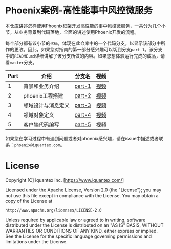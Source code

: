 # Phoenix案例-高性能事中风控微服务

本仓库讲述怎样使用Phoenix框架开发高性能的事中风控微服务，一共分为几个小节，从业务背景到代码落地，全面的讲述使用Phoenix开发的流程。

每个部分都有该小节的`代码`，体现在此仓库中的一个代码分支，以显示该部分中所作的更改。因此，如果您对指南的第一部分感兴趣可以切到分支`part-1`。该分支中的`README.md`详细讲解了该分支所做的内容。如果您想体验运行完成的成品，请看`master`分支。


|Part|介绍|分支名|视频|
|---|---|---|---|
|1|背景和业务介绍|[part-1](https://github.com/PhoenixIQ/trade-risk/tree/part-1)|[视频](https://www.bilibili.com/video/BV1ZA41187ex)|
|2|phoenix工程搭建|[part-2](https://github.com/PhoenixIQ/trade-risk/tree/part-2)|[视频](https://www.bilibili.com/video/BV1jK411L7rA)|
|3|领域设计与消息定义|[part-3](https://github.com/PhoenixIQ/trade-risk/tree/part-3)|[视频](https://www.bilibili.com/video/BV1UA41187pE)|
|4|领域对象定义|[part-4](https://github.com/PhoenixIQ/trade-risk/tree/part-4)|[视频](https://www.bilibili.com/video/BV1Si4y1b7v8)|
|5|客户端代码编写|[part-5](https://github.com/PhoenixIQ/trade-risk/tree/part-5)|[视频](https://www.bilibili.com/video/BV1cz411b75e)|

如果您在学习过程中有遇到问题或者对phoenix感兴趣，请在issue中描述或者联系：`phoenix@iquantex.com`。

# License

Copyright [C] iquantex inc. [https://www.iquantex.com/]

Licensed under the Apache License, Version 2.0 (the "License");
you may not use this file except in compliance with the License.
You may obtain a copy of the License at

    http://www.apache.org/licenses/LICENSE-2.0

Unless required by applicable law or agreed to in writing, software
distributed under the License is distributed on an "AS IS" BASIS,
WITHOUT WARRANTIES OR CONDITIONS OF ANY KIND, either express or implied.
See the License for the specific language governing permissions and
limitations under the License.